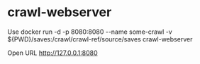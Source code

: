 # crawl-webserver

Use docker run -d -p 8080:8080 --name some-crawl -v ${PWD}/saves:/crawl/crawl-ref/source/saves crawl-webserver

Open URL http://127.0.0.1:8080
